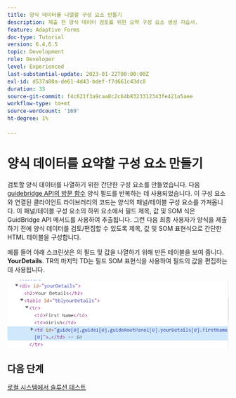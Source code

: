 ```yaml
---
title: 양식 데이터를 나열할 구성 요소 만들기
description: 제출 전 양식 데이터 검토를 위한 요약 구성 요소 생성 자습서.
feature: Adaptive Forms
doc-type: Tutorial
version: 6.4,6.5
topic: Development
role: Developer
level: Experienced
last-substantial-update: 2023-01-22T00:00:00Z
exl-id: d537a80a-de61-4d43-bdef-f7d661c43dc8
duration: 33
source-git-commit: f4c621f3a9caa8c2c64b8323312343fe421a5aee
workflow-type: tm+mt
source-wordcount: '169'
ht-degree: 1%

---
```


# 양식 데이터를 요약할 구성 요소 만들기

검토할 양식 데이터를 나열하기 위한 간단한 구성 요소를 만들었습니다. 다음 [guidebridge API의 방문 함수](https://developer.adobe.com/experience-manager/reference-materials/6-5/forms/javascript-api/GuideBridge.html?q=visit) 양식 필드를 반복하는 데 사용되었습니다. 이 구성 요소와 연결된 클라이언트 라이브러리의 코드는 양식의 패널/테이블 구성 요소를 가져옵니다. 이 패널/테이블 구성 요소의 하위 요소에서 필드 제목, 값 및 SOM 식은 GuidBridge API 메서드를 사용하여 추출됩니다. 그런 다음 최종 사용자가 양식을 제출하기 전에 양식 데이터를 검토/편집할 수 있도록 제목, 값 및 SOM 표현식으로 간단한 HTML 테이블을 구성합니다.

예를 들어 아래 스크린샷은 의 필드 및 값을 나열하기 위해 만든 테이블을 보여 줍니다. **YourDetails**. TR의 마지막 TD는 필드 SOM 표현식을 사용하여 필드의 값을 편집하는 데 사용됩니다.

![visit-func](assets/visit-function.png)

## 다음 단계

[로컬 시스템에서 솔루션 테스트](./deploy-on-your-system.md)
